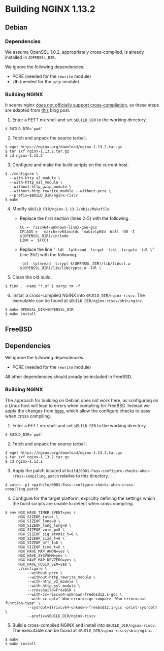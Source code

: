 # Building NGINX 1.13.2

## Debian

### Dependencies

We assume OpenSSL 1.0.2, appropriately cross-compiled, is already installed in `$OPENSSL_DIR`.

We ignore the following dependencies.
- PCRE (needed for the `rewrite` module)
- zlb (needed for the `gzip` module)

### Building NGINX

It seems nginx [does not officially support cross-compilation](https://forum.nginx.org/read.php?2,279437,279441#msg-279441), so these steps are adapted from [this](http://tiebing.blogspot.com/2014/09/cross-compile-nginx-for-arm.html) blog post.

1. Enter a FETT nix shell and set `$BUILD_DIR` to the working directory.
```
$ BUILD_DIR=`pwd`
```

2. Fetch and unpack the source tarball.
```
$ wget https://nginx.org/download/nginx-1.13.2.tar.gz
$ tar zxf nginx-1.13.2.tar.gz
$ cd nginx-1.13.2
```

3. Configure and make the build scripts on the current host.
```
$ ./configure \
  --with-http_v2_module \
  --with-http_ssl_module \
  --without-http_gzip_module \
  --without-http_rewrite_module --without-pcre \
  --prefix=$BUILD_DIR/nginx-riscv
$ make
```

4. Modify `$BUILD_DIR/nginx-1.13.2/objs/Makefile`.

   - Replace the first section (lines 2-5) with the following.
     ```
     CC =  riscv64-unknown-linux-gnu-gcc
     CFLAGS =  -march=rv64imafdc -mabi=lp64d -Wall -O0 -I $(OPENSSL_DIR)/include
     LINK =  $(CC)
     ```
     
   - Replace the line "`-ldl -lpthread -lcrypt -lssl -lcrypto -ldl \`" (line 357) with the following.
     ```
     -ldl -lpthread -lcrypt $(OPENSSL_DIR)/lib/libssl.a $(OPENSSL_DIR)/lib/libcrypto.a -ldl \
     ```

5. Clean the old build.
```
$ find . -name "*.o" | xargs rm -f
```

6. Install a cross-compiled NGINX into `$BUILD_DIR/nginx-riscv`. The executable can be found at `$BUILD_DIR/nginx-riscv/sbin/nginx`.
```
$ make OPENSSL_DIR=$OPENSSL_DIR
$ make install
```

## FreeBSD

## Dependencies

We ignore the following dependencies.
- PCRE (needed for the `rewrite` module)

All other dependencies should aready be included in FreeBSD.

### Building NGINX

The approach for building on Debian does not work here, as configuring
on a Linux host will lead to errors when compiling for
FreeBSD. Instead we apply the changes from
[here](https://github.com/CTSRD-CHERI/nginx/commit/7346e0c792ab6608546a8f8cf55c6a505a70c2b9),
which allow the configure checks to pass when cross compiling.

1. Enter a FETT nix shell and set `$BUILD_DIR` to the working directory.
```
$ BUILD_DIR=`pwd`
```

2. Fetch and unpack the source tarball.
```
$ wget https://nginx.org/download/nginx-1.13.2.tar.gz
$ tar zxf nginx-1.13.2.tar.gz
$ cd nginx-1.13.2
```

3. Apply the patch located at
`build/0001-Pass-configure-checks-when-cross-compiling.patch` relative
to this directory.
```
$ patch -p1 <path/to/0001-Pass-configure-checks-when-cross-compiling.patch
```

4. Configure for the target platform, explicitly defining the settings
   which the build scripts are unable to detect when cross compiling.
```
$ env NGX_HAVE_TIMER_EVENT=yes \
      NGX_SIZEOF_int=4 \
      NGX_SIZEOF_long=8 \
      NGX_SIZEOF_long_long=8 \
      NGX_SIZEOF_void_p=8 \
      NGX_SIZEOF_sig_atomic_t=8 \
      NGX_SIZEOF_size_t=8 \
      NGX_SIZEOF_off_t=8 \
      NGX_SIZEOF_time_t=8 \
      NGX_HAVE_MAP_ANON=yes \
      NGX_HAVE_SYSVSHM=yes \
      NGX_HAVE_MAP_DEVZERO=yes \
      NGX_HAVE_POSIX_SEM=yes \
      ./configure \
          --without-pcre \
          --without-http_rewrite_module \
          --with-http_v2_module \
          --with-http_ssl_module \
          --crossbuild=FreeBSD \
          --with-cc=riscv64-unknown-freebsd12.1-gcc \
          --with-cc-opt="-Wno-error=sign-compare -Wno-error=cast-function-type" \
          --sysroot=$(riscv64-unknown-freebsd12.1-gcc -print-sysroot) \
          --prefix=$BUILD_DIR/nginx-riscv
```

5. Build a cross-compiled NGINX and install into
   `$BUILD_DIR/nginx-riscv`. The executable can be found at
   `$BUILD_DIR/nginx-riscv/sbin/nginx`.
```
$ make
$ make install
```
